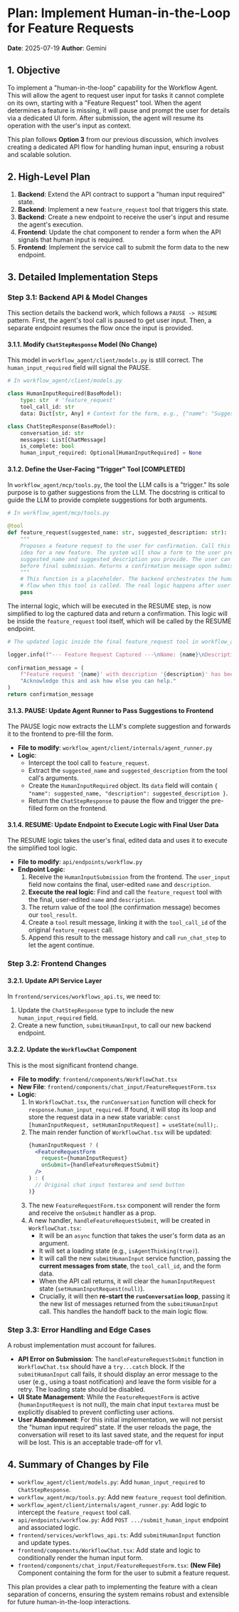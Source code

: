 # Plan: Implement Human-in-the-Loop for Feature Requests

**Date**: 2025-07-19
**Author**: Gemini

## 1. Objective

To implement a "human-in-the-loop" capability for the Workflow Agent. This will allow the agent to request user input for tasks it cannot complete on its own, starting with a "Feature Request" tool. When the agent determines a feature is missing, it will pause and prompt the user for details via a dedicated UI form. After submission, the agent will resume its operation with the user's input as context.

This plan follows **Option 3** from our previous discussion, which involves creating a dedicated API flow for handling human input, ensuring a robust and scalable solution.

## 2. High-Level Plan

1.  **Backend**: Extend the API contract to support a "human input required" state.
2.  **Backend**: Implement a new `feature_request` tool that triggers this state.
3.  **Backend**: Create a new endpoint to receive the user's input and resume the agent's execution.
4.  **Frontend**: Update the chat component to render a form when the API signals that human input is required.
5.  **Frontend**: Implement the service call to submit the form data to the new endpoint.

## 3. Detailed Implementation Steps

### Step 3.1: Backend API & Model Changes

This section details the backend work, which follows a `PAUSE -> RESUME` pattern. First, the agent's tool call is paused to get user input. Then, a separate endpoint resumes the flow once the input is provided.

#### 3.1.1. Modify `ChatStepResponse` Model (No Change)

This model in `workflow_agent/client/models.py` is still correct. The `human_input_required` field will signal the PAUSE.

```python
# In workflow_agent/client/models.py

class HumanInputRequired(BaseModel):
    type: str  # 'feature_request'
    tool_call_id: str
    data: Dict[str, Any] # Context for the form, e.g., {"name": "Suggested feature"}

class ChatStepResponse(BaseModel):
    conversation_id: str
    messages: List[ChatMessage]
    is_complete: bool
    human_input_required: Optional[HumanInputRequired] = None
```

#### 3.1.2. Define the User-Facing "Trigger" Tool [COMPLETED]

In `workflow_agent/mcp/tools.py`, the tool the LLM calls is a "trigger." Its sole purpose is to gather suggestions from the LLM. The docstring is critical to guide the LLM to provide complete suggestions for both arguments.

```python
# In workflow_agent/mcp/tools.py

@tool
def feature_request(suggested_name: str, suggested_description: str):
    """
    Proposes a feature request to the user for confirmation. Call this when you have a clear
    idea for a new feature. The system will show a form to the user pre-filled with the
    suggested_name and suggested_description you provide. The user can then edit them
    before final submission. Returns a confirmation message upon submission.
    """
    # This function is a placeholder. The backend orchestrates the human-in-the-loop
    # flow when this tool is called. The real logic happens after user input.
    pass
```

The internal logic, which will be executed in the RESUME step, is now simplified to log the captured data and return a confirmation. This logic will be inside the `feature_request` tool itself, which will be called by the RESUME endpoint.

```python
# The updated logic inside the final feature_request tool in workflow_agent/mcp/tools.py

logger.info(f"--- Feature Request Captured ---\nName: {name}\nDescription: {description}\n---------------------------------")
    
confirmation_message = (
    f"Feature request '{name}' with description '{description}' has been successfully captured. "
    "Acknowledge this and ask how else you can help."
)
return confirmation_message
```


#### 3.1.3. **PAUSE**: Update Agent Runner to Pass Suggestions to Frontend

The PAUSE logic now extracts the LLM's complete suggestion and forwards it to the frontend to pre-fill the form.

-   **File to modify**: `workflow_agent/client/internals/agent_runner.py`
-   **Logic**:
    -   Intercept the tool call to `feature_request`.
    -   Extract the `suggested_name` and `suggested_description` from the tool call's arguments.
    -   Create the `HumanInputRequired` object. Its `data` field will contain `{ "name": suggested_name, "description": suggested_description }`.
    -   Return the `ChatStepResponse` to pause the flow and trigger the pre-filled form on the frontend.

#### 3.1.4. **RESUME**: Update Endpoint to Execute Logic with Final User Data

The RESUME logic takes the user's final, edited data and uses it to execute the simplified tool logic.

-   **File to modify**: `api/endpoints/workflow.py`
-   **Endpoint Logic**:
    1.  Receive the `HumanInputSubmission` from the frontend. The `user_input` field now contains the final, user-edited `name` and `description`.
    2.  **Execute the real logic**: Find and call the `feature_request` tool with the final, user-edited `name` and `description`.
    3.  The return value of the tool (the confirmation message) becomes our `tool_result`.
    4.  Create a `tool` result message, linking it with the `tool_call_id` of the original `feature_request` call.
    5.  Append this result to the message history and call `run_chat_step` to let the agent continue.

### Step 3.2: Frontend Changes

#### 3.2.1. Update API Service Layer

In `frontend/services/workflows_api.ts`, we need to:
1.  Update the `ChatStepResponse` type to include the new `human_input_required` field.
2.  Create a new function, `submitHumanInput`, to call our new backend endpoint.

#### 3.2.2. Update the `WorkflowChat` Component

This is the most significant frontend change.

-   **File to modify**: `frontend/components/WorkflowChat.tsx`
-   **New File**: `frontend/components/chat_input/FeatureRequestForm.tsx`
-   **Logic**:
    1.  In `WorkflowChat.tsx`, the `runConversation` function will check for `response.human_input_required`. If found, it will stop its loop and store the request data in a new state variable: `const [humanInputRequest, setHumanInputRequest] = useState(null);`.
    2.  The main render function of `WorkflowChat.tsx` will be updated:
        ```jsx
        {humanInputRequest ? (
          <FeatureRequestForm
            request={humanInputRequest}
            onSubmit={handleFeatureRequestSubmit}
          />
        ) : (
          // Original chat input textarea and send button
        )}
        ```
    3.  The new `FeatureRequestForm.tsx` component will render the form and receive the `onSubmit` handler as a prop.
    4.  A new handler, `handleFeatureRequestSubmit`, will be created in `WorkflowChat.tsx`:
        -   It will be an `async` function that takes the user's form data as an argument.
        -   It will set a loading state (e.g., `isAgentThinking(true)`).
        -   It will call the new `submitHumanInput` service function, passing the **current messages from state**, the `tool_call_id`, and the form data.
        -   When the API call returns, it will clear the `humanInputRequest` state (`setHumanInputRequest(null)`).
        -   Crucially, it will then **re-start the `runConversation` loop**, passing it the new list of messages returned from the `submitHumanInput` call. This handles the handoff back to the main logic flow.

### Step 3.3: Error Handling and Edge Cases

A robust implementation must account for failures.

-   **API Error on Submission**: The `handleFeatureRequestSubmit` function in `WorkflowChat.tsx` should have a `try...catch` block. If the `submitHumanInput` call fails, it should display an error message to the user (e.g., using a toast notification) and leave the form visible for a retry. The loading state should be disabled.
-   **UI State Management**: While the `FeatureRequestForm` is active (`humanInputRequest` is not null), the main chat input `textarea` must be explicitly disabled to prevent conflicting user actions.
-   **User Abandonment**: For this initial implementation, we will not persist the "human input required" state. If the user reloads the page, the conversation will reset to its last saved state, and the request for input will be lost. This is an acceptable trade-off for v1.


## 4. Summary of Changes by File

-   `workflow_agent/client/models.py`: Add `human_input_required` to `ChatStepResponse`.
-   `workflow_agent/mcp/tools.py`: Add new `feature_request` tool definition.
-   `workflow_agent/client/internals/agent_runner.py`: Add logic to intercept the `feature_request` tool call.
-   `api/endpoints/workflow.py`: Add `POST .../submit_human_input` endpoint and associated logic.
-   `frontend/services/workflows_api.ts`: Add `submitHumanInput` function and update types.
-   `frontend/components/WorkflowChat.tsx`: Add state and logic to conditionally render the human input form.
-   `frontend/components/chat_input/FeatureRequestForm.tsx`: **(New File)** Component containing the form for the user to submit a feature request.

This plan provides a clear path to implementing the feature with a clean separation of concerns, ensuring the system remains robust and extensible for future human-in-the-loop interactions. 